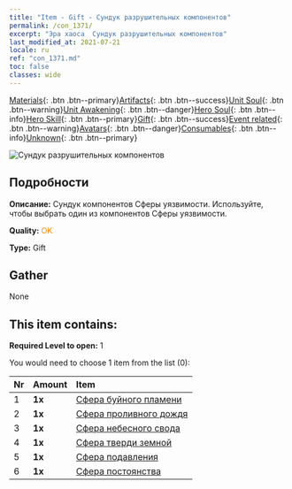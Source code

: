 ```yaml
---
title: "Item - Gift - Сундук разрушительных компонентов"
permalink: /con_1371/
excerpt: "Эра хаоса  Сундук разрушительных компонентов"
last_modified_at: 2021-07-21
locale: ru
ref: "con_1371.md"
toc: false
classes: wide
---
```

 [Materials](/ItemsRU/){: .btn .btn--primary}[Artifacts](/ItemsRU/Artifacts/){: .btn .btn--success}[Unit Soul](/ItemsRU/UnitSoul/){: .btn .btn--warning}[Unit Awakening](/ItemsRU/UnitAwakening/){: .btn .btn--danger}[Hero Soul](/ItemsRU/HeroSoul/){: .btn .btn--info}[Hero Skill](/ItemsRU/HeroSkill/){: .btn .btn--primary}[Gift](/ItemsRU/Gift/){: .btn .btn--success}[Event related](/ItemsRU/Events/){: .btn .btn--warning}[Avatars](/ItemsRU/Avatars/){: .btn .btn--danger}[Consumables](/ItemsRU/Consumables/){: .btn .btn--info}[Unknown](/ItemsRU/Unknown/){: .btn .btn--primary}

 ![Сундук разрушительных компонентов](/images/t/i_906048.png)

## Подробности
 **Описание:** Сундук компонентов Сферы уязвимости. Используйте, чтобы выбрать один из компонентов Сферы уязвимости.

 **Quality:** <span style="color: #FF8C00">OK</span>

 **Type:** Gift

## Gather

  None

## This item contains:

 **Required Level to open:** 1

 You would need to choose 1 item from the list (0):

  | Nr | Amount |     Item    |
  |:---|:-------|:------------|
  | 1 |  **1x** | [Сфера буйного пламени](/ItemsRU/art_172/) |  | 
  | 2 |  **1x** | [Сфера проливного дождя](/ItemsRU/art_173/) |  | 
  | 3 |  **1x** | [Сфера небесного свода](/ItemsRU/art_174/) |  | 
  | 4 |  **1x** | [Сфера тверди земной](/ItemsRU/art_175/) |  | 
  | 5 |  **1x** | [Сфера подавления](/ItemsRU/art_176/) |  | 
  | 6 |  **1x** | [Сфера постоянства](/ItemsRU/art_177/) |  | 
